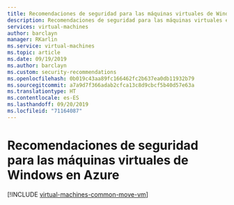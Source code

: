 ```yaml
---
title: Recomendaciones de seguridad para las máquinas virtuales de Windows en Azure
description: Recomendaciones de seguridad para las máquinas virtuales en Azure. La implementación de estas recomendaciones le ayudará a cumplir con las obligaciones de seguridad que se describen en nuestro modelo de responsabilidad compartida y mejorará la seguridad general de sus implementaciones
services: virtual-machines
author: barclayn
manager: RKarlin
ms.service: virtual-machines
ms.topic: article
ms.date: 09/19/2019
ms.author: barclayn
ms.custom: security-recommendations
ms.openlocfilehash: 0b019c43aa89fc166462fc2b637ea0db11932b79
ms.sourcegitcommit: a7a9d7f366adab2cfca13c8d9cbcf5b40d57e63a
ms.translationtype: HT
ms.contentlocale: es-ES
ms.lasthandoff: 09/20/2019
ms.locfileid: "71164087"
---
```

# <a name="security-recommendations-for-windows-virtual-machines-in-azure"></a>Recomendaciones de seguridad para las máquinas virtuales de Windows en Azure


[!INCLUDE [virtual-machines-common-move-vm](../../../includes/virtual-machines-security-recommendations.md)]
